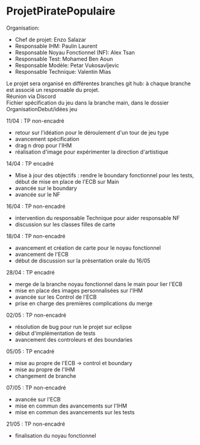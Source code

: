 # ProjetPiratePopulaire

Organisation:
  - Chef de projet: Enzo Salazar
  - Responsable IHM: Paulin Laurent
  - Responsable Noyau Fonctionnel (NF): Alex Tsan
  - Responsable Test: Mohamed Ben Aoun
  - Responsable Modèle: Petar Vukosavljevic
  - Responsable Technique: Valentin Mias

Le projet sera organisé en différentes branches git hub: à chaque branche est associé un responsable du projet.\
Réunion via Discord\
Fichier spécification du jeu dans la branche main, dans le dossier OrganisationDebut/idées jeu

11/04 : TP non-encadré
- retour sur l'idéation pour le déroulement d'un tour de jeu type
- avancement spécification
- drag n drop pour l'IHM
- réalisation d'image pour expérimenter la direction d'artistique

14/04 : TP encadré
- Mise à jour des objectifs : rendre le boundary fonctionnel pour les tests, début de mise en place de l'ECB sur Main
- avancée sur le boundary
- avancée sur le NF

16/04 : TP non-encadré
- intervention du responsable Technique pour aider responsable NF
- discussion sur les classes filles de carte

18/04 : TP non-encadré
- avancement et création de carte pour le noyau fonctionnel
- avancement de l'ECB
- début de discussion sur la présentation orale du 16/05

28/04 : TP encadré
- merge de la branche noyau fonctionnel dans le main pour lier l'ECB
- mise en place des images personnalisées sur l'IHM
- avancée sur les Control de l'ECB
- prise en charge des premières complications du merge

02/05 : TP non-encadré
- résolution de bug pour run le projet sur eclipse
- début d'implémentation de tests
- avancement des controleurs et des boundaries
  
05/05 : TP encadré
- mise au propre de l'ECB -> control et boundary
- mise au propre de l'IHM
- changement de branche

07/05 : TP non-encadré
- avancée sur l'ECB
- mise en commun des avancements sur l'IHM
- mise en commun des avancements sur les tests

21/05 : TP non-encadré
- finalisation du noyau fonctionnel
